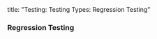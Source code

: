 <frontmatter>
title: "Testing: Testing Types: Regression Testing"
</frontmatter>

<link rel="stylesheet" href="{{baseUrl}}/css/textbook.css">

<div class="website-content" id="all">


<div id="title">

### Regression Testing
</div>

<div id="main">

<include src="./what/embed.md" boilerplate  />

</div>
</div>